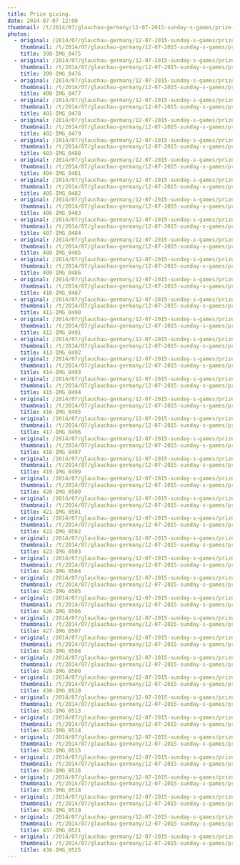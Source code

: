 ```yaml
---
title: Prize giving.
date: 2014-07-07 12:00
thumbnail: /t/2014/07/glauchau-germany/12-07-2015-sunday-s-games/prize-giving/398-img_0475.jpg
photos:
  - original: /2014/07/glauchau-germany/12-07-2015-sunday-s-games/prize-giving/398-img_0475.jpg
    thumbnail: /t/2014/07/glauchau-germany/12-07-2015-sunday-s-games/prize-giving/398-img_0475.jpg
    title: 398-IMG_0475
  - original: /2014/07/glauchau-germany/12-07-2015-sunday-s-games/prize-giving/399-img_0476.jpg
    thumbnail: /t/2014/07/glauchau-germany/12-07-2015-sunday-s-games/prize-giving/399-img_0476.jpg
    title: 399-IMG_0476
  - original: /2014/07/glauchau-germany/12-07-2015-sunday-s-games/prize-giving/400-img_0477.jpg
    thumbnail: /t/2014/07/glauchau-germany/12-07-2015-sunday-s-games/prize-giving/400-img_0477.jpg
    title: 400-IMG_0477
  - original: /2014/07/glauchau-germany/12-07-2015-sunday-s-games/prize-giving/401-img_0478.jpg
    thumbnail: /t/2014/07/glauchau-germany/12-07-2015-sunday-s-games/prize-giving/401-img_0478.jpg
    title: 401-IMG_0478
  - original: /2014/07/glauchau-germany/12-07-2015-sunday-s-games/prize-giving/402-img_0479.jpg
    thumbnail: /t/2014/07/glauchau-germany/12-07-2015-sunday-s-games/prize-giving/402-img_0479.jpg
    title: 402-IMG_0479
  - original: /2014/07/glauchau-germany/12-07-2015-sunday-s-games/prize-giving/403-img_0480.jpg
    thumbnail: /t/2014/07/glauchau-germany/12-07-2015-sunday-s-games/prize-giving/403-img_0480.jpg
    title: 403-IMG_0480
  - original: /2014/07/glauchau-germany/12-07-2015-sunday-s-games/prize-giving/404-img_0481.jpg
    thumbnail: /t/2014/07/glauchau-germany/12-07-2015-sunday-s-games/prize-giving/404-img_0481.jpg
    title: 404-IMG_0481
  - original: /2014/07/glauchau-germany/12-07-2015-sunday-s-games/prize-giving/405-img_0482.jpg
    thumbnail: /t/2014/07/glauchau-germany/12-07-2015-sunday-s-games/prize-giving/405-img_0482.jpg
    title: 405-IMG_0482
  - original: /2014/07/glauchau-germany/12-07-2015-sunday-s-games/prize-giving/406-img_0483.jpg
    thumbnail: /t/2014/07/glauchau-germany/12-07-2015-sunday-s-games/prize-giving/406-img_0483.jpg
    title: 406-IMG_0483
  - original: /2014/07/glauchau-germany/12-07-2015-sunday-s-games/prize-giving/407-img_0484.jpg
    thumbnail: /t/2014/07/glauchau-germany/12-07-2015-sunday-s-games/prize-giving/407-img_0484.jpg
    title: 407-IMG_0484
  - original: /2014/07/glauchau-germany/12-07-2015-sunday-s-games/prize-giving/408-img_0485.jpg
    thumbnail: /t/2014/07/glauchau-germany/12-07-2015-sunday-s-games/prize-giving/408-img_0485.jpg
    title: 408-IMG_0485
  - original: /2014/07/glauchau-germany/12-07-2015-sunday-s-games/prize-giving/409-img_0486.jpg
    thumbnail: /t/2014/07/glauchau-germany/12-07-2015-sunday-s-games/prize-giving/409-img_0486.jpg
    title: 409-IMG_0486
  - original: /2014/07/glauchau-germany/12-07-2015-sunday-s-games/prize-giving/410-img_0487.jpg
    thumbnail: /t/2014/07/glauchau-germany/12-07-2015-sunday-s-games/prize-giving/410-img_0487.jpg
    title: 410-IMG_0487
  - original: /2014/07/glauchau-germany/12-07-2015-sunday-s-games/prize-giving/411-img_0490.jpg
    thumbnail: /t/2014/07/glauchau-germany/12-07-2015-sunday-s-games/prize-giving/411-img_0490.jpg
    title: 411-IMG_0490
  - original: /2014/07/glauchau-germany/12-07-2015-sunday-s-games/prize-giving/412-img_0491.jpg
    thumbnail: /t/2014/07/glauchau-germany/12-07-2015-sunday-s-games/prize-giving/412-img_0491.jpg
    title: 412-IMG_0491
  - original: /2014/07/glauchau-germany/12-07-2015-sunday-s-games/prize-giving/413-img_0492.jpg
    thumbnail: /t/2014/07/glauchau-germany/12-07-2015-sunday-s-games/prize-giving/413-img_0492.jpg
    title: 413-IMG_0492
  - original: /2014/07/glauchau-germany/12-07-2015-sunday-s-games/prize-giving/414-img_0493.jpg
    thumbnail: /t/2014/07/glauchau-germany/12-07-2015-sunday-s-games/prize-giving/414-img_0493.jpg
    title: 414-IMG_0493
  - original: /2014/07/glauchau-germany/12-07-2015-sunday-s-games/prize-giving/415-img_0494.jpg
    thumbnail: /t/2014/07/glauchau-germany/12-07-2015-sunday-s-games/prize-giving/415-img_0494.jpg
    title: 415-IMG_0494
  - original: /2014/07/glauchau-germany/12-07-2015-sunday-s-games/prize-giving/416-img_0495.jpg
    thumbnail: /t/2014/07/glauchau-germany/12-07-2015-sunday-s-games/prize-giving/416-img_0495.jpg
    title: 416-IMG_0495
  - original: /2014/07/glauchau-germany/12-07-2015-sunday-s-games/prize-giving/417-img_0496.jpg
    thumbnail: /t/2014/07/glauchau-germany/12-07-2015-sunday-s-games/prize-giving/417-img_0496.jpg
    title: 417-IMG_0496
  - original: /2014/07/glauchau-germany/12-07-2015-sunday-s-games/prize-giving/418-img_0497.jpg
    thumbnail: /t/2014/07/glauchau-germany/12-07-2015-sunday-s-games/prize-giving/418-img_0497.jpg
    title: 418-IMG_0497
  - original: /2014/07/glauchau-germany/12-07-2015-sunday-s-games/prize-giving/419-img_0499.jpg
    thumbnail: /t/2014/07/glauchau-germany/12-07-2015-sunday-s-games/prize-giving/419-img_0499.jpg
    title: 419-IMG_0499
  - original: /2014/07/glauchau-germany/12-07-2015-sunday-s-games/prize-giving/420-img_0500.jpg
    thumbnail: /t/2014/07/glauchau-germany/12-07-2015-sunday-s-games/prize-giving/420-img_0500.jpg
    title: 420-IMG_0500
  - original: /2014/07/glauchau-germany/12-07-2015-sunday-s-games/prize-giving/421-img_0501.jpg
    thumbnail: /t/2014/07/glauchau-germany/12-07-2015-sunday-s-games/prize-giving/421-img_0501.jpg
    title: 421-IMG_0501
  - original: /2014/07/glauchau-germany/12-07-2015-sunday-s-games/prize-giving/422-img_0502.jpg
    thumbnail: /t/2014/07/glauchau-germany/12-07-2015-sunday-s-games/prize-giving/422-img_0502.jpg
    title: 422-IMG_0502
  - original: /2014/07/glauchau-germany/12-07-2015-sunday-s-games/prize-giving/423-img_0503.jpg
    thumbnail: /t/2014/07/glauchau-germany/12-07-2015-sunday-s-games/prize-giving/423-img_0503.jpg
    title: 423-IMG_0503
  - original: /2014/07/glauchau-germany/12-07-2015-sunday-s-games/prize-giving/424-img_0504.jpg
    thumbnail: /t/2014/07/glauchau-germany/12-07-2015-sunday-s-games/prize-giving/424-img_0504.jpg
    title: 424-IMG_0504
  - original: /2014/07/glauchau-germany/12-07-2015-sunday-s-games/prize-giving/425-img_0505.jpg
    thumbnail: /t/2014/07/glauchau-germany/12-07-2015-sunday-s-games/prize-giving/425-img_0505.jpg
    title: 425-IMG_0505
  - original: /2014/07/glauchau-germany/12-07-2015-sunday-s-games/prize-giving/426-img_0506.jpg
    thumbnail: /t/2014/07/glauchau-germany/12-07-2015-sunday-s-games/prize-giving/426-img_0506.jpg
    title: 426-IMG_0506
  - original: /2014/07/glauchau-germany/12-07-2015-sunday-s-games/prize-giving/427-img_0507.jpg
    thumbnail: /t/2014/07/glauchau-germany/12-07-2015-sunday-s-games/prize-giving/427-img_0507.jpg
    title: 427-IMG_0507
  - original: /2014/07/glauchau-germany/12-07-2015-sunday-s-games/prize-giving/428-img_0508.jpg
    thumbnail: /t/2014/07/glauchau-germany/12-07-2015-sunday-s-games/prize-giving/428-img_0508.jpg
    title: 428-IMG_0508
  - original: /2014/07/glauchau-germany/12-07-2015-sunday-s-games/prize-giving/429-img_0509.jpg
    thumbnail: /t/2014/07/glauchau-germany/12-07-2015-sunday-s-games/prize-giving/429-img_0509.jpg
    title: 429-IMG_0509
  - original: /2014/07/glauchau-germany/12-07-2015-sunday-s-games/prize-giving/430-img_0510.jpg
    thumbnail: /t/2014/07/glauchau-germany/12-07-2015-sunday-s-games/prize-giving/430-img_0510.jpg
    title: 430-IMG_0510
  - original: /2014/07/glauchau-germany/12-07-2015-sunday-s-games/prize-giving/431-img_0513.jpg
    thumbnail: /t/2014/07/glauchau-germany/12-07-2015-sunday-s-games/prize-giving/431-img_0513.jpg
    title: 431-IMG_0513
  - original: /2014/07/glauchau-germany/12-07-2015-sunday-s-games/prize-giving/432-img_0514.jpg
    thumbnail: /t/2014/07/glauchau-germany/12-07-2015-sunday-s-games/prize-giving/432-img_0514.jpg
    title: 432-IMG_0514
  - original: /2014/07/glauchau-germany/12-07-2015-sunday-s-games/prize-giving/433-img_0515.jpg
    thumbnail: /t/2014/07/glauchau-germany/12-07-2015-sunday-s-games/prize-giving/433-img_0515.jpg
    title: 433-IMG_0515
  - original: /2014/07/glauchau-germany/12-07-2015-sunday-s-games/prize-giving/434-img_0516.jpg
    thumbnail: /t/2014/07/glauchau-germany/12-07-2015-sunday-s-games/prize-giving/434-img_0516.jpg
    title: 434-IMG_0516
  - original: /2014/07/glauchau-germany/12-07-2015-sunday-s-games/prize-giving/435-img_0518.jpg
    thumbnail: /t/2014/07/glauchau-germany/12-07-2015-sunday-s-games/prize-giving/435-img_0518.jpg
    title: 435-IMG_0518
  - original: /2014/07/glauchau-germany/12-07-2015-sunday-s-games/prize-giving/436-img_0519.jpg
    thumbnail: /t/2014/07/glauchau-germany/12-07-2015-sunday-s-games/prize-giving/436-img_0519.jpg
    title: 436-IMG_0519
  - original: /2014/07/glauchau-germany/12-07-2015-sunday-s-games/prize-giving/437-img_0521.jpg
    thumbnail: /t/2014/07/glauchau-germany/12-07-2015-sunday-s-games/prize-giving/437-img_0521.jpg
    title: 437-IMG_0521
  - original: /2014/07/glauchau-germany/12-07-2015-sunday-s-games/prize-giving/438-img_0525.jpg
    thumbnail: /t/2014/07/glauchau-germany/12-07-2015-sunday-s-games/prize-giving/438-img_0525.jpg
    title: 438-IMG_0525
---
```

